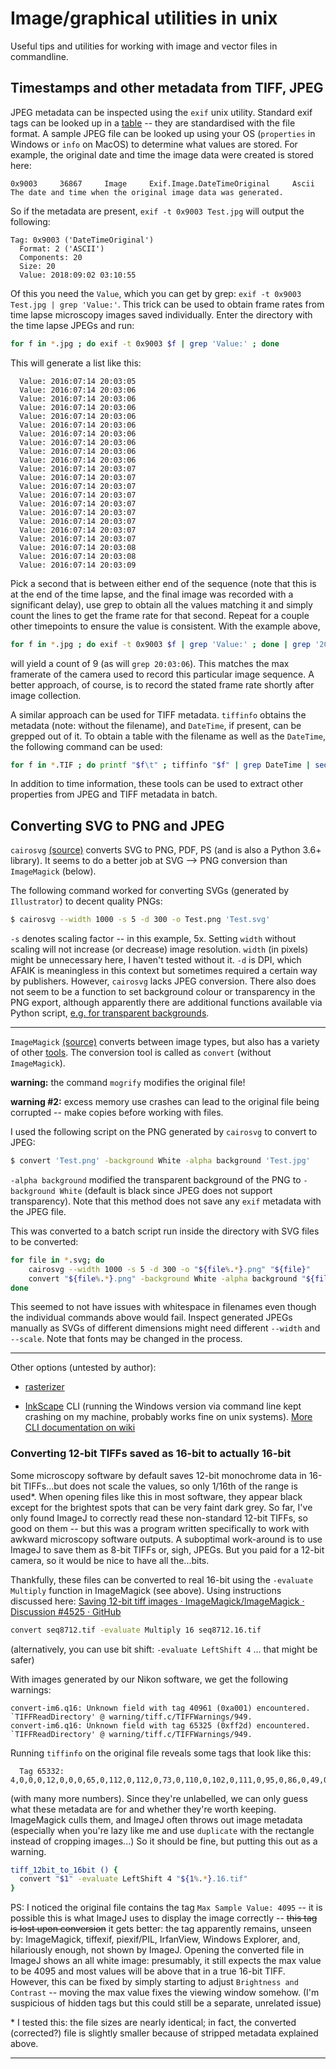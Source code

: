 # Image/graphical utilities in unix

Useful tips and utilities for working with image and vector files in commandline.

## Timestamps and other metadata from TIFF, JPEG

JPEG metadata can be inspected using the `exif` unix utility. Standard exif tags can be looked up in a [table](https://exiv2.org/tags.html) -- they are standardised with the file format. A sample JPEG file can be looked up using your OS (`properties` in Windows or `info` on MacOS) to determine what values are stored. For example, the original date and time the image data were created is stored here:

`0x9003     36867     Image     Exif.Image.DateTimeOriginal     Ascii     The date and time when the original image data was generated.`

So if the metadata are present, `exif -t 0x9003 Test.jpg` will output the following:

```
Tag: 0x9003 ('DateTimeOriginal')
  Format: 2 ('ASCII')
  Components: 20
  Size: 20
  Value: 2018:09:02 03:10:55
```

Of this you need the `Value`, which you can get by grep: `exif -t 0x9003 Test.jpg | grep 'Value:'`. This trick can be used to obtain frame rates from time lapse microscopy images saved individually. Enter the directory with the time lapse JPEGs and run:

```bash
for f in *.jpg ; do exif -t 0x9003 $f | grep 'Value:' ; done
```

This will generate a list like this:

```
  Value: 2016:07:14 20:03:05
  Value: 2016:07:14 20:03:06
  Value: 2016:07:14 20:03:06
  Value: 2016:07:14 20:03:06
  Value: 2016:07:14 20:03:06
  Value: 2016:07:14 20:03:06
  Value: 2016:07:14 20:03:06
  Value: 2016:07:14 20:03:06
  Value: 2016:07:14 20:03:06
  Value: 2016:07:14 20:03:06
  Value: 2016:07:14 20:03:07
  Value: 2016:07:14 20:03:07
  Value: 2016:07:14 20:03:07
  Value: 2016:07:14 20:03:07
  Value: 2016:07:14 20:03:07
  Value: 2016:07:14 20:03:07
  Value: 2016:07:14 20:03:07
  Value: 2016:07:14 20:03:07
  Value: 2016:07:14 20:03:07
  Value: 2016:07:14 20:03:08
  Value: 2016:07:14 20:03:08
  Value: 2016:07:14 20:03:09
```

Pick a second that is between either end of the sequence (note that this is at the end of the time lapse, and the final image was recorded with a significant delay), use grep to obtain all the values matching it and simply count the lines to get the frame rate for that second. Repeat for a couple other timepoints to ensure the value is consistent. With the example above,

```bash
for f in *.jpg ; do exif -t 0x9003 $f | grep 'Value:' ; done | grep '20:03:07' | wc -l
```

will yield a count of 9 (as will `grep 20:03:06`). This matches the max framerate of the camera used to record this particular image sequence. A better approach, of course, is to record the stated frame rate shortly after image collection.

A similar approach can be used for TIFF metadata. `tiffinfo` obtains the metadata (note: without the filename), and `DateTime`, if present, can be grepped out of it. To obtain a table with the filename as well as the `DateTime`, the following command can be used:

```bash
for f in *.TIF ; do printf "$f\t" ; tiffinfo "$f" | grep DateTime | sed 's/^.* //'; done
```

In addition to time information, these tools can be used to extract other properties from JPEG and TIFF metadata in batch. 

## Converting SVG to PNG and JPEG

`cairosvg` [(source)](https://cairosvg.org/) converts SVG to PNG, PDF, PS (and is also a Python 3.6+ library). It seems to do a better job at SVG --> PNG conversion than `ImageMagick` (below).

The following command worked for converting SVGs (generated by `Illustrator`) to decent quality PNGs:

```bash
$ cairosvg --width 1000 -s 5 -d 300 -o Test.png 'Test.svg'
```

`-s` denotes scaling factor -- in this example, 5x. Setting `width` without scaling will not increase (or decrease) image resolution. `width` (in pixels) might be unnecessary here, I haven't tested without it. `-d` is DPI, which AFAIK is meaningless in this context but sometimes required a certain way by publishers. However, `cairosvg` lacks JPEG conversion. There also does not seem to be a function to set background colour or transparency in the PNG export, although apparently there are additional functions available via Python script, [e.g. for transparent backgrounds](https://stackoverflow.com/questions/48323809/cairo-library-produce-a-png-file-with-white-background).

---

`ImageMagick` [(source)](https://www.imagemagick.org/script/download.php) converts between image types, but also has a variety of other [tools](https://www.imagemagick.org/script/command-line-tools.php). The conversion tool is called as `convert` (without `ImageMagick`).

**warning:** the command `mogrify` modifies the original file!

**warning #2:** excess memory use crashes can lead to the original file being corrupted -- make copies before working with files.

I used the following script on the PNG generated by `cairosvg` to convert to JPEG:

```bash
$ convert 'Test.png' -background White -alpha background 'Test.jpg'
```

`-alpha background` modified the transparent background of the PNG to `-background White` (default is black since JPEG does not support transparency). Note that this method does not save any `exif` metadata with the JPEG file. 

This was converted to a batch script run inside the directory with SVG files to be converted:

```bash
for file in *.svg; do
    cairosvg --width 1000 -s 5 -d 300 -o "${file%.*}.png" "${file}"
    convert "${file%.*}.png" -background White -alpha background "${file%.*}.jpg" 
done
```

This seemed to not have issues with whitespace in filenames even though the individual commands above would fail. Inspect generated JPEGs manually as SVGs of different dimensions might need different `--width` and `--scale`. Note that fonts may be changed in the process.

---

Other options (untested by author):

- [rasterizer](https://manpages.ubuntu.com/manpages/jammy/man1/rasterizer.1.html)

- [InkScape](https://inkscape.org/doc/inkscape-man.html) CLI (running the Windows version via command line kept crashing on my machine, probably works fine on unix systems). [More CLI documentation on wiki](https://wiki.inkscape.org/wiki/Using_the_Command_Line)

### Converting 12-bit TIFFs saved as 16-bit to actually 16-bit

Some microscopy software by default saves 12-bit monochrome data in 16-bit TIFFs...but does not scale the values, so only 1/16th of the range is used\*. When opening files like this in most software, they appear black except for the brightest spots that can be very faint dark grey. So far, I've only found ImageJ to correctly read these non-standard 12-bit TIFFs, so good on them -- but this was a program written specifically to work with awkward microscopy software outputs. A suboptimal work-around is to use ImageJ to save them as 8-bit TIFFs or, sigh, JPEGs. But you paid for a 12-bit camera, so it would be nice to have all the...bits.

Thankfully, these files can be converted to real 16-bit using the `-evaluate Multiply` function in ImageMagick (see above). Using instructions discussed here: [Saving 12-bit tiff images · ImageMagick/ImageMagick · Discussion #4525 · GitHub](https://github.com/ImageMagick/ImageMagick/discussions/4525)

```bash
convert seq8712.tif -evaluate Multiply 16 seq8712.16.tif
```

(alternatively, you can use bit shift: `-evaluate LeftShift 4` ... that might be safer)

With images generated by our Nikon software, we get the following warnings:

```
convert-im6.q16: Unknown field with tag 40961 (0xa001) encountered. `TIFFReadDirectory' @ warning/tiff.c/TIFFWarnings/949.
convert-im6.q16: Unknown field with tag 65325 (0xff2d) encountered. `TIFFReadDirectory' @ warning/tiff.c/TIFFWarnings/949.
```

Running `tiffinfo` on the original file reveals some tags that look like this:

```
  Tag 65332: 4,0,0,0,12,0,0,0,65,0,112,0,112,0,73,0,110,0,102,0,111,0,95,0,86,0,49,0,95,0,48,0,220,3,0,0,40,1,0,0,14,0,0,0,67,0,117,0,115,0,116,0,111,0,109,0,68,0,97,0,116,0,97,0,86,0,50,0,95,0,48,0,40,3,0,0,4,5,0,0,25,
```

(with many more numbers). Since they're unlabelled, we can only guess what these metadata are for and whether they're worth keeping. ImageMagick culls them, and ImageJ often throws out image metadata (especially when you're lazy like me and use `duplicate` with the rectangle instead of cropping images...) So it should be fine, but putting this out as a warning.

```bash
tiff_12bit_to_16bit () {
  convert "$1" -evaluate LeftShift 4 "${1%.*}.16.tif"
}
```

PS: I noticed the original file contains the tag `Max Sample Value: 4095` -- it is possible this is what ImageJ uses to display the image correctly -- ~~this tag is lost upon conversion~~ it gets better: the tag apparently remains, unseen by: ImageMagick, tiffexif, piexif/PIL, IrfanView, Windows Explorer, and, hilariously enough, not shown by ImageJ. Opening the converted file in ImageJ shows an all white image: presumably, it still expects the max value to be 4095 and most values will be above that in a true 16-bit TIFF. However, this can be fixed by simply starting to adjust `Brightness and Contrast` -- moving the max value fixes the viewing window somehow. (I'm suspicious of hidden tags but this could still be a separate, unrelated issue)

\* I tested this: the file sizes are nearly identical; in fact, the converted (corrected?) file is slightly smaller because of stripped metadata explained above.

---







